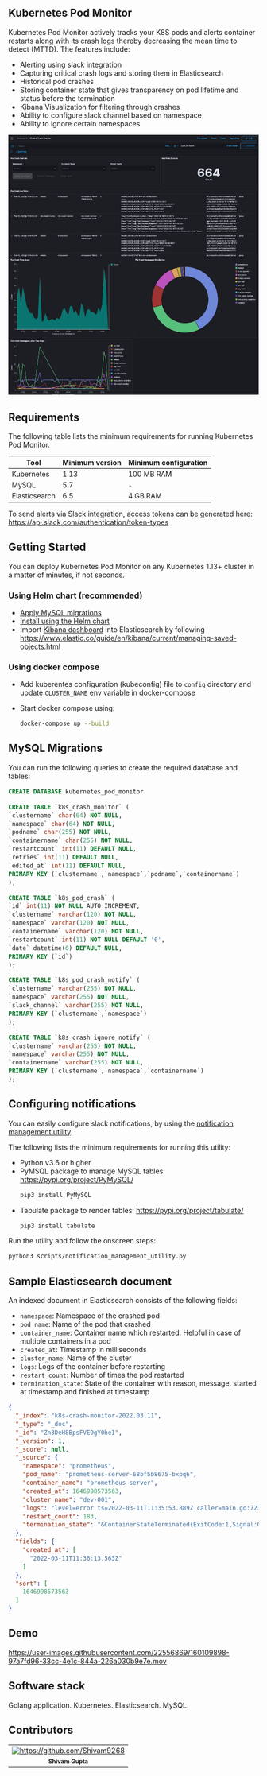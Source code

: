 ## Kubernetes Pod Monitor

Kubernetes Pod Monitor actively tracks your K8S pods and alerts container restarts along with its crash logs thereby decreasing the mean time to detect (MTTD). The features include:

- Alerting using slack integration
- Capturing critical crash logs and storing them in Elasticsearch
- Historical pod crashes
- Storing container state that gives transparency on pod lifetime and status before the termination
- Kibana Visualization for filtering through crashes
- Ability to configure slack channel based on namespace
- Ability to ignore certain namespaces


![Elasticsearch Dashboard](getting-started/dashboard.jpeg)

## Requirements

<a name="requirements"></a>
The following table lists the minimum requirements for running Kubernetes Pod Monitor.

Tool | Minimum version | Minimum configuration
--------- | ----------- | -------
Kubernetes | 1.13 | 100 MB RAM
MySQL | 5.7 | `-`
Elasticsearch | 6.5 | 4 GB RAM

To send alerts via Slack integration, access tokens can be generated here: https://api.slack.com/authentication/token-types

## Getting Started

You can deploy Kubernetes Pod Monitor on any Kubernetes 1.13+ cluster in a matter of minutes, if not seconds.
### Using Helm chart (recommended)
  - [Apply MySQL migrations](#mysql-migrations)
  - [Install using the Helm chart](helm-chart/kubernetes-pod-monitor/README.md)
  - Import [Kibana dashboard](getting-started/es_saved_objects.json) into Elasticsearch by following https://www.elastic.co/guide/en/kibana/current/managing-saved-objects.html

### Using docker compose
  - Add kuberentes configuration (kubeconfig) file to `config` directory and update `CLUSTER_NAME` env variable in docker-compose
  - Start docker compose using:
  
    ```sh
    docker-compose up --build
    ```


## MySQL Migrations

You can run the following queries to create the required database and tables:

```sql
CREATE DATABASE kubernetes_pod_monitor
```

```sql
CREATE TABLE `k8s_crash_monitor` (
`clustername` char(64) NOT NULL,
`namespace` char(64) NOT NULL,
`podname` char(255) NOT NULL,
`containername` char(255) NOT NULL,
`restartcount` int(11) DEFAULT NULL,
`retries` int(11) DEFAULT NULL,
`edited_at` int(11) DEFAULT NULL,
PRIMARY KEY (`clustername`,`namespace`,`podname`,`containername`)
);
```

```sql
CREATE TABLE `k8s_pod_crash` (
`id` int(11) NOT NULL AUTO_INCREMENT,
`clustername` varchar(120) NOT NULL,
`namespace` varchar(120) NOT NULL,
`containername` varchar(120) NOT NULL,
`restartcount` int(11) NOT NULL DEFAULT '0',
`date` datetime(6) DEFAULT NULL,
PRIMARY KEY (`id`)
);
```

```sql
CREATE TABLE `k8s_pod_crash_notify` (
`clustername` varchar(255) NOT NULL,
`namespace` varchar(255) NOT NULL,
`slack_channel` varchar(255) NOT NULL,
PRIMARY KEY (`clustername`,`namespace`)
);
```

```sql
CREATE TABLE `k8s_crash_ignore_notify` (
`clustername` varchar(255) NOT NULL,
`namespace` varchar(255) NOT NULL,
`containername` varchar(255) NOT NULL,
PRIMARY KEY (`clustername`,`namespace`,`containername`)
);
```

## Configuring notifications

You can easily configure slack notifications, by using the [notification management utility](scripts/notification_management_utility.py). 

The following lists the minimum requirements for running this utility:
- Python v3.6 or higher
- PyMSQL package to manage MySQL tables: https://pypi.org/project/PyMySQL/
  ```sh
  pip3 install PyMySQL
  ```
- Tabulate package to render tables: https://pypi.org/project/tabulate/
  ```sh
  pip3 install tabulate
  ```

Run the utility and follow the onscreen steps:

```sh
python3 scripts/notification_management_utility.py
```

## Sample Elasticsearch document
An indexed document in Elasticsearch consists of the following fields:
  - `namespace`: Namespace of the crashed pod
  - `pod_name`: Name of the pod that crashed
  - `container_name`: Container name which restarted. Helpful in case of multiple containers in a pod
  - `created_at`: Timestamp in milliseconds
  - `cluster_name`: Name of the cluster
  - `logs`: Logs of the container before restarting
  - `restart_count`: Number of times the pod restarted
  - `termination_state`: State of the container with reason, message, started at timestamp and finished at timestamp

```json
{
  "_index": "k8s-crash-monitor-2022.03.11",
  "_type": "_doc",
  "_id": "Zn3DeH8BpsFVE9gY0heI",
  "_version": 1,
  "_score": null,
  "_source": {
    "namespace": "prometheus",
    "pod_name": "prometheus-server-68bf5b8675-bxpq6",
    "container_name": "prometheus-server",
    "created_at": 1646998573563,
    "cluster_name": "dev-001",
    "logs": "level=error ts=2022-03-11T11:35:53.889Z caller=main.go:723 err=\"opening storage failed: zero-pad torn page: write /data/wal/00000269: no space left on device\"\n",
    "restart_count": 183,
    "termination_state": "&ContainerStateTerminated{ExitCode:1,Signal:0,Reason:Error,Message:,StartedAt:2022-03-11 11:35:53 +0000 UTC,FinishedAt:2022-03-11 11:35:53 +0000 UTC,ContainerID:docker://3cc68f0bdff60e4ac3ab494235225af22bfa3efa97ab5ea55464fcb510dbb0f6,}"
  },
  "fields": {
    "created_at": [
      "2022-03-11T11:36:13.563Z"
    ]
  },
  "sort": [
    1646998573563
  ]
}
```

## Demo

https://user-images.githubusercontent.com/22556869/160109898-97a7fd96-33cc-4e1c-844a-226a030b9e7e.mov


## Software stack

Golang application. 
Kubernetes.
Elasticsearch.
MySQL.

## Contributors
<table>
  <tr>
    <td align="center"><a href="https://www.linkedin.com/in/shivam-gupta-dtu/"><img src="https://avatars1.githubusercontent.com/u/22556869?s=460&u=bd28a7d3ffa18bf409071ae6c9eae80692d0143e&v=4" width="100px;" alt="https://github.com/Shivam9268"/><br /><sub><b>Shivam Gupta</b></sub></a><br /></td>
    </tr>
</table>
